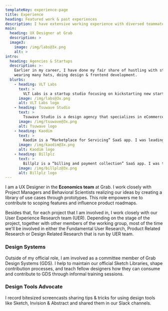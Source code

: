 ```yaml
---
templateKey: experience-page
title: Experience
heading: Featured work & past experiences
description: I have extensive working experience with diversed teammates in recent years, and worked with multiple startups & agencies for almost 6 years in the past.
main:
  heading: UX Designer at Grab
  description: >
  image3:
    image: /img/labs@3x.png
    alt: >
intro:
  heading: Agencies & Startups
  description: >-
    Earlier in my career, I have done my fair share of hustling with startups
    wearing many hats, doing design & frontend development.
  blurbs:
    - heading: VLT Labs
      text: >
        VLT Labs is a startup studio focusing on kickstarting new startups in South East Asia region.
      image: /img/labs@3x.png
      alt: VLT Labs logo
    - heading: Tsuwave Studio
      text: >
        Tsuwave Studio is a design agency that specializes in eCommerce custom design & development on Shopify platform and WordPress custom design & frontend development.
      image: /img/tsuwave@3x.png
      alt: Tsuwave logo
    - heading: Kaodim
      text: >
        Kaodim is a “Marketplace for Servicing” SaaS app. I was leading a team of designers (of two haha) and was responsible for the web app design, and customer & vendor mobile apps (both iOS and Android).
      image: /img/kaodim@3x.png
      alt: Kaodim logo
    - heading: Billplz
      text: >
        Billplz is a “billing and payment collection” SaaS app. I was the only designer and was responsible for the customer-facing and internal tools web app design.
      image: /img/billplz@3x.png
      alt: Billplz logo
---
```

I am a UX Designer in the **Economics team** at Grab. I work closely with Project Managers and Behavioral Scientists realizing our ideas by creating a library of use cases through prototypes. This role empowers me to contribute to scoping features and influence product roadmaps.

Besides that, for each project that I am involved in, I work closely with our User Experience Research team (UER). Depending on the stage of the project, together with other members of the working group, most of the time we'll be involved in either the Fundamental User Research, Product Related Research or Design Related Research that is run by UER team.

<h3 class="f4 mt4 mb2 fw6 lh-solid">Design Systems</h3>
Outside of my official role, I am involved as a committee member of Grab Design Systems (GDS). I help to maintain our official Sketch Libraries, shape contribution processes, and teach fellow designers how they can consume and contribute to GDS through informal training sessions.

<h3 class="f4 mt4 mb2 fw6 lh-solid">Design Tools Advocate</h3>
I record bitesized screencasts sharing tips & tricks for using design tools like Sketch, Invision & Abstract and shared them in our Slack channels.